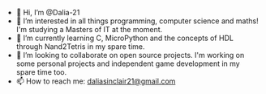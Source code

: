 - 👋 Hi, I’m @Dalia-21
- 👀 I’m interested in all things programming, computer science and maths! I'm studying a Masters of IT at the moment.
- 🌱 I’m currently learning C, MicroPython and the concepts of HDL through Nand2Tetris in my spare time.
- 💞️ I’m looking to collaborate on open source projects. I'm working on some personal projects and independent game development in my spare time too.
- 📫 How to reach me: daliasinclair21@gmail.com

<!---
Dalia-21/Dalia-21 is a ✨ special ✨ repository because its `README.md` (this file) appears on your GitHub profile.
You can click the Preview link to take a look at your changes.
--->
